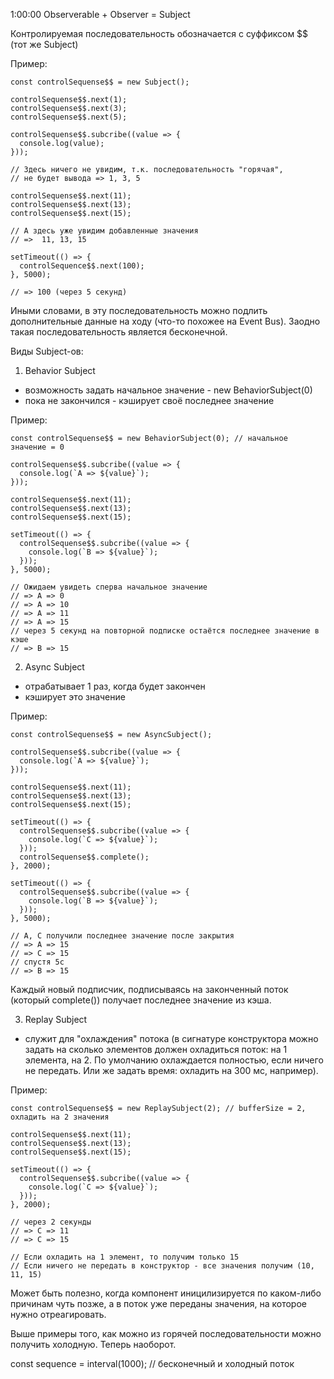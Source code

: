 1:00:00
Observerable + Observer = Subject

Контролируемая последовательность обозначается с суффиксом $$ (тот же Subject)

Пример:
```
const controlSequense$$ = new Subject();

controlSequense$$.next(1);
controlSequense$$.next(3);
controlSequense$$.next(5);

controlSequense$$.subcribe((value => {
  console.log(value);
}));

// Здесь ничего не увидим, т.к. последовательность "горячая", 
// не будет вывода => 1, 3, 5

controlSequense$$.next(11);
controlSequense$$.next(13);
controlSequense$$.next(15);

// А здесь уже увидим добавленные значения
// =>  11, 13, 15

setTimeout(() => {
  controlSequence$$.next(100);
}, 5000);

// => 100 (через 5 секунд)
```

Иными словами, в эту последовательность можно подлить дополнительные данные на ходу (что-то похожее на Event Bus).
Заодно такая последовательность является бесконечной.

Виды Subject-ов:

1) Behavior Subject
- возможность задать начальное значение - new BehaviorSubject(0)
- пока не закончился - кэширует своё последнее значение

Пример:
```
const controlSequense$$ = new BehaviorSubject(0); // начальное значение = 0

controlSequense$$.subcribe((value => {
  console.log(`A => ${value}`);
}));

controlSequense$$.next(11);
controlSequense$$.next(13);
controlSequense$$.next(15);

setTimeout(() => {
  controlSequense$$.subcribe((value => {
    console.log(`B => ${value}`);
  }));
}, 5000);

// Ожидаем увидеть сперва начальное значение
// => A => 0
// => A => 10
// => A => 11
// => A => 15
// через 5 секунд на повторной подписке остаётся последнее значение в кэше
// => B => 15
```

2) Async Subject
- отрабатывает 1 раз, когда будет закончен
- кэширует это значение

Пример:
```
const controlSequense$$ = new AsyncSubject();

controlSequense$$.subcribe((value => {
  console.log(`A => ${value}`);
}));

controlSequense$$.next(11);
controlSequense$$.next(13);
controlSequense$$.next(15);

setTimeout(() => {
  controlSequense$$.subcribe((value => {
    console.log(`C => ${value}`);
  }));
  controlSequense$$.complete();
}, 2000);

setTimeout(() => {
  controlSequense$$.subcribe((value => {
    console.log(`B => ${value}`);
  }));
}, 5000);

// A, C получили последнее значение после закрытия
// => A => 15
// => C => 15
// спустя 5с
// => B => 15
```

Каждый новый подписчик, подписываясь на законченный поток (который complete()) получает последнее значение из кэша.

3) Replay Subject
- служит для "охлаждения" потока (в сигнатуре конструктора можно задать на сколько элементов должен охладиться поток: на 1 элемента, на 2. По умолчанию охлаждается полностью, если ничего не передать. Или же задать время: охладить на 300 мс, например).

Пример:
```
const controlSequense$$ = new ReplaySubject(2); // bufferSize = 2, охладить на 2 значения

controlSequense$$.next(11);
controlSequense$$.next(13);
controlSequense$$.next(15);

setTimeout(() => {
  controlSequense$$.subcribe((value => {
    console.log(`C => ${value}`);
  }));
}, 2000);

// через 2 секунды
// => C => 11
// => C => 15

// Если охладить на 1 элемент, то получим только 15
// Если ничего не передать в конструктор - все значения получим (10, 11, 15)
```

Может быть полезно, когда компонент иницилизируется по каком-либо причинам чуть позже, а в поток уже переданы значения, на которое нужно отреагировать.

Выше примеры того, как можно из горячей последовательности можно получить холодную.
Теперь наоборот.

const sequence = interval(1000);  // бесконечный и холодный поток

















